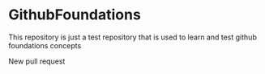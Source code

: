 # GithubFoundations

This repository is just a test repository that is used to learn and test github foundations concepts

New pull request
